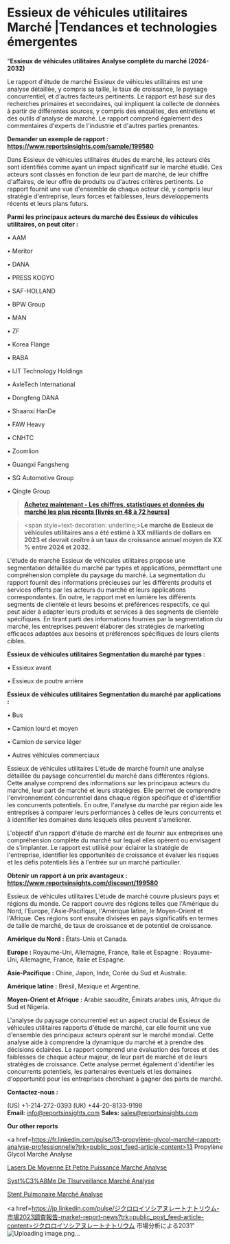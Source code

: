 # Essieux de véhicules utilitaires Marché |Tendances et technologies émergentes

"<strong>Essieux de véhicules utilitaires Analyse complète du marché (2024-2032)</strong>

Le rapport d'étude de marché Essieux de véhicules utilitaires est une analyse détaillée, y compris sa taille, le taux de croissance, le paysage concurrentiel, et d'autres facteurs pertinents. Le rapport est basé sur des recherches primaires et secondaires, qui impliquent la collecte de données à partir de différentes sources, y compris des enquêtes, des entretiens et des outils d'analyse de marché. Le rapport comprend également des commentaires d'experts de l'industrie et d'autres parties prenantes.

<strong>Demander un exemple de rapport : </strong><strong><a href=https://www.reportsinsights.com/sample/199580>https://www.reportsinsights.com/sample/199580</a></strong>

Dans Essieux de véhicules utilitaires études de marché, les acteurs clés sont identifiés comme ayant un impact significatif sur le marché étudié. Ces acteurs sont classés en fonction de leur part de marché, de leur chiffre d'affaires, de leur offre de produits ou d'autres critères pertinents. Le rapport fournit une vue d'ensemble de chaque acteur clé, y compris leur stratégie d'entreprise, leurs forces et faiblesses, leurs développements récents et leurs plans futurs.

<strong>Parmi les principaux acteurs du marché des Essieux de véhicules utilitaires, on peut citer :</strong>

• AAM

• Meritor 

• DANA

• PRESS KOGYO

• SAF-HOLLAND

• BPW Group

• MAN

• ZF

• Korea Flange

• RABA

• IJT Technology Holdings

• AxleTech International

• Dongfeng DANA

• Shaanxi HanDe

• FAW Heavy

• CNHTC

• Zoomlion

• Guangxi Fangsheng

• SG Automotive Group

• Qingte Group

<blockquote><a href=https://reportsinsights.com/buynow/199580><span style=text-decoration: underline;><strong>Achetez maintenant - Les chiffres, statistiques et données du marché les plus récents [livrés en 48 à 72 heures]</strong></span></a></blockquote>
<blockquote>
<div class=group w-full text-gray-800 dark:text-gray-100 border-b border-black/10 dark:border-gray-900/50 bg-gray-50 dark:bg-[#444654]>
<div class=flex p-4 gap-4 text-base md:gap-6 md:max-w-2xl lg:max-w-xl xl:max-w-3xl md:py-6 lg:px-0 m-auto>
<div class=relative flex flex-col w-[calc(100%-50px)] gap-1 md:gap-3 lg:w-[calc(100%-115px)]>
<div class=flex flex-grow flex-col gap-3>
<div class=min-h-[20px] flex flex-col items-start gap-4 whitespace-pre-wrap break-words>
<div class=result-streaming markdown prose w-full break-words dark:prose-invert light>

<span style=text-decoration: underline;><strong>Le marché de Essieux de véhicules utilitaires ans a été estimé à XX milliards de dollars en 2023 et devrait croître à un taux de croissance annuel moyen de XX % entre 2024 et 2032.</strong></span>

</div>
</div>
</div>
</div>
</div>
</div></blockquote>
L'étude de marché Essieux de véhicules utilitaires propose une segmentation détaillée du marché par types et applications, permettant une compréhension complète du paysage du marché. La segmentation du rapport fournit des informations précieuses sur les différents produits et services offerts par les acteurs du marché et leurs applications correspondantes. En outre, le rapport met en lumière les différents segments de clientèle et leurs besoins et préférences respectifs, ce qui peut aider à adapter leurs produits et services à des segments de clientèle spécifiques. En tirant parti des informations fournies par la segmentation du marché, les entreprises peuvent élaborer des stratégies de marketing efficaces adaptées aux besoins et préférences spécifiques de leurs clients cibles.

<strong>Essieux de véhicules utilitaires Segmentation du marché par types :</strong>

• Essieux avant

• Essieux de poutre arrière

<strong>Essieux de véhicules utilitaires Segmentation du marché par applications :</strong>

• Bus

• Camion lourd et moyen

• Camion de service léger

• Autres véhicules commerciaux

Essieux de véhicules utilitaires L'étude de marché fournit une analyse détaillée du paysage concurrentiel du marché dans différentes régions. Cette analyse comprend des informations sur les principaux acteurs du marché, leur part de marché et leurs stratégies. Elle permet de comprendre l'environnement concurrentiel dans chaque région spécifique et d'identifier les concurrents potentiels. En outre, l'analyse du marché par région aide les entreprises à comparer leurs performances à celles de leurs concurrents et à identifier les domaines dans lesquels elles peuvent s'améliorer.

L'objectif d'un rapport d'étude de marché est de fournir aux entreprises une compréhension complète du marché sur lequel elles opèrent ou envisagent de s'implanter. Le rapport est utilisé pour éclairer la stratégie de l'entreprise, identifier les opportunités de croissance et évaluer les risques et les défis potentiels liés à l'entrée sur un marché particulier.

<strong>Obtenir un rapport à un prix avantageux : <a href=https://www.reportsinsights.com/discount/199580>https://www.reportsinsights.com/discount/199580</a></strong>

Essieux de véhicules utilitaires L'étude de marché couvre plusieurs pays et régions du monde. Ce rapport couvre des régions telles que l'Amérique du Nord, l'Europe, l'Asie-Pacifique, l'Amérique latine, le Moyen-Orient et l'Afrique. Ces régions sont ensuite divisées en pays significatifs en termes de taille de marché, de taux de croissance et de potentiel de croissance.

<strong>Amérique du Nord :</strong> États-Unis et Canada.

<strong>Europe :</strong> Royaume-Uni, Allemagne, France, Italie et Espagne : Royaume-Uni, Allemagne, France, Italie et Espagne.

<strong>Asie-Pacifique :</strong> Chine, Japon, Inde, Corée du Sud et Australie.

<strong>Amérique latine :</strong> Brésil, Mexique et Argentine.

<strong>Moyen-Orient et Afrique :</strong> Arabie saoudite, Émirats arabes unis, Afrique du Sud et Nigeria.

L'analyse du paysage concurrentiel est un aspect crucial de Essieux de véhicules utilitaires rapports d'étude de marché, car elle fournit une vue d'ensemble des principaux acteurs opérant sur le marché mondial. Cette analyse aide à comprendre la dynamique du marché et à prendre des décisions éclairées. Le rapport comprend une évaluation des forces et des faiblesses de chaque acteur majeur, de leur part de marché et de leurs stratégies de croissance. Cette analyse permet également d'identifier les concurrents potentiels, les partenaires éventuels et les domaines d'opportunité pour les entreprises cherchant à gagner des parts de marché.

<strong>Contactez-nous :</strong>

(US) +1-214-272-0393
(UK) +44-20-8133-9198
<strong>Email:</strong> <a>info@reportsinsights.com</a>
<strong>Sales:</strong> <a>sales@reportsinsights.com</a>

<strong>Our other reports</strong>

<a href=https://fr.linkedin.com/pulse/13-propylène-glycol-marché-rapport-analyse-professionnelle?trk=public_post_feed-article-content>13 Propylène Glycol Marché Analyse</a>

<a href=https://www.linkedin.com/pulse/lasers-de-moyenne-et-petite-puissance-march%C3%A9-eewvf/>Lasers De Moyenne Et Petite Puissance Marché Analyse</a>

<a href=https://www.linkedin.com/pulse/syst%C3%A8me-de-t%C3%A9l%C3%A9surveillance-march%C3%A9-informations-dy6kf/>Syst%C3%A8Me De Tlsurveillance Marché Analyse</a>

<a href=https://www.linkedin.com/pulse/stent-pulmonaire-march%C3%A9-perspectives-de-croissance-hzwsf/>Stent Pulmonaire Marché Analyse</a>

<a href=https://jp.linkedin.com/pulse/ジクロロイソシアヌレートナトリウム-市場2023調査報告-market-report-news?trk=public_post_feed-article-content>ジクロロイソシアヌレートナトリウム 市場分析による2031</a>"
![Uploading image.png…]()
